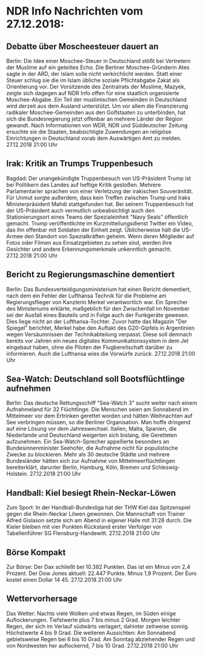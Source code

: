 # NDR Info Nachrichten vom 27.12.2018:


## Debatte über Moscheesteuer dauert an
Berlin:	Die Idee einer Moschee-Steuer in Deutschland stößt bei Vertretern der Muslime auf ein geteiltes Echo. Die Berliner Moschee-Gründerin Ates sagte in der ARD, der Islam solle nicht verkirchlicht werden. Statt einer Steuer schlug sie die im Islam übliche soziale Pflichtabgabe Zakat als Orientierung vor. Der Vorsitzende des Zentralrats der Muslime, Mazyek, zeigte sich dagegen auf NDR Info offen für eine staatlich organisierte Moschee-Abgabe. Ein Teil der muslimischen Gemeinden in Deutschland wird derzeit aus dem Ausland unterstützt. Um vor allem die Finanzierung radikaler Moschee-Gemeinden aus den Golfstaaten zu unterbinden, hat sich die Bundesregierung jetzt offenbar an mehrere Länder der Region gewandt. Nach Informationen von WDR, NDR und Süddeutscher Zeitung ersuchte sie die Staaten, beabsichtigte Zuwendungen an religiöse Einrichtungen in Deutschland vorab dem Auswärtigen Amt zu melden. 27.12.2018 21:00 Uhr 

## Irak: Kritik an Trumps Truppenbesuch
Bagdad: Der unangekündigte Truppenbesuch von US-Präsident Trump ist bei Politikern des Landes auf heftige Kritik gestoßen. Mehrere Parlamentarier sprachen von einer Verletzung der irakischen Souveränität. Für Unmut sorgte außerdem, dass kein Treffen zwischen Trump und Iraks Ministerpräsident Mahdi stattgefunden hat. Bei seinem Truppenbesuch hat der US-Präsident auch vermutlich unbeabsichtigt auch den Stationierungsort eines Teams der Spezialeinheit "Navy Seals" öffentlich gemacht. Trump veröffentlichte im Kurzmitteilungsdienst Twitter ein Video, das ihn offenbar mit Soldaten der Einheit zeigt. Üblicherweise hält die US-Armee den Standort von Spezialkräften geheim. Wenn deren Mitglieder auf Fotos oder Filmen aus Einsatzgebieten zu sehen sind, werden ihre Gesichter und andere Erkennungsmerkmale unkenntlich gemacht. 27.12.2018 21:00 Uhr 

## Bericht zu Regierungsmaschine dementiert
Berlin: Das Bundesverteidigungsministerium hat einen Bericht dementiert, nach dem ein Fehler der Lufthansa Technik für die Probleme am Regierungsflieger von Kanzlerin Merkel verantwortlich war. Ein Sprecher des Ministeriums erklärte, maßgeblich für den Zwischenfall im November sei der Ausfall eines Bauteils und in Folge auch der Funkgeräte gewesen. Dies liege nicht an der Lufthansa-Tochter. Zuvor hatte das Magazin "Der Spiegel" berichtet, Merkel habe den Auftakt des G20-Gipfels in Argentinien wegen Versäumnissen der Technikabteilung verpasst. Diese soll demnach bereits vor Jahren ein neues digitales Kommunikationssystem in dem Jet eingebaut haben, ohne die Piloten der Flugbereitschaft darüber zu informieren. Auch die Lufthansa wies die Vorwürfe zurück. 27.12.2018 21:00 Uhr 

## Sea-Watch: Deutschland soll Bootsflüchtlinge aufnehmen
Berlin: Das deutsche Rettungsschiff "Sea-Watch 3" sucht weiter nach einem Aufnahmeland für 32 Flüchtlinge. Die Menschen seien am Sonnabend im Mittelmeer vor dem Ertrinken gerettet worden und hätten Weihnachten auf See verbringen müssen, so die Berliner Organisation. Man hoffe dringend auf eine Lösung vor dem Jahreswechsel. Italien, Malta, Spanien, die Niederlande und Deutschland weigerten sich bislang, die Geretteten aufzunehmen. Ein Sea-Watch-Sprecher appellierte besonders an Bundesinnenminister Seehofer, die Aufnahme nicht für populistische Zwecke zu blockieren. Mehr als 30 deutsche Städte und mehrere Bundesländer hätten sich zur Aufnahme von Mittelmeerflüchtlingen bereiterklärt, darunter Berlin, Hamburg, Köln, Bremen und Schleswig-Holstein. 27.12.2018 21:00 Uhr 

## Handball: Kiel besiegt Rhein-Neckar-Löwen
Zum Sport: In der Handball-Bundesliga hat der THW Kiel das Spitzenspiel gegen die Rhein-Neckar Löwen gewonnen. Die Mannschaft von Trainer Alfred Gislason setzte sich am Abend in eigener Halle mit 31:28 durch. Die Kieler bleiben mit vier Punkten Rückstand erster Verfolger von Tabellenführer SG Flensburg-Handewitt. 27.12.2018 21:00 Uhr 

## Börse Kompakt
Zur Börse: Der Dax schließt bei 10.382 Punkten. Das ist ein Minus von 2,4 Prozent. Der Dow Jones aktuell: 22.447 Punkte. Minus 1,9 Prozent. Der Euro kostet einen Dollar 14 45. 27.12.2018 21:00 Uhr 

## Wettervorhersage
Das Wetter:
Nachts viele Wolken und etwas Regen, im Süden einige Auflockerungen. Tiefstwerte plus 7 bis minus 2 Grad. Morgen leichter Regen, der sich im Verlauf südwärts verlagert, dahinter zeitweise sonnig. Höchstwerte 4 bis 9 Grad. Die weiteren Aussichten: Am Sonnabend gebietsweise Regen bei 6 bis 10 Grad. Am Sonntag abziehender Regen und von Nordwesten her auflockernd, 7 bis 10 Grad. 27.12.2018 21:00 Uhr 
